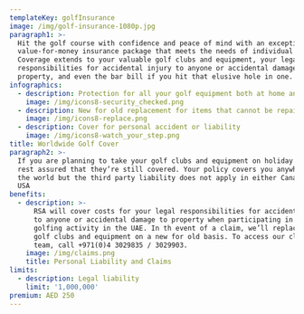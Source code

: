 ```yaml
---
templateKey: golfInsurance
image: /img/golf-insurance-1080p.jpg
paragraph1: >-
  Hit the golf course with confidence and peace of mind with an exceptional
  value-for-money insurance package that meets the needs of individual golfers.
  Coverage extends to your valuable golf clubs and equipment, your legal
  responsibilities for accidental injury to anyone or accidental damage to
  property, and even the bar bill if you hit that elusive hole in one.
infographics:
  - description: Protection for all your golf equipment both at home and on the course
    image: /img/icons8-security_checked.png
  - description: New for old replacement for items that cannot be repaired
    image: /img/icons8-replace.png
  - description: Cover for personal accident or liability
    image: /img/icons8-watch_your_step.png
title: Worldwide Golf Cover
paragraph2: >-
  If you are planning to take your golf clubs and equipment on holiday with you,
  rest assured that they’re still covered. Your policy covers you anywhere in
  the world but the third party liability does not apply in either Canada or the
  USA
benefits:
  - description: >-
      RSA will cover costs for your legal responsibilities for accidental injury
      to anyone or accidental damage to property when participating in any
      golfing activity in the UAE. In th event of a claim, we’ll replace your
      golf clubs and equipment on a new for old basis. To access our claims
      team, call +971(0)4 3029835 / 3029903.
    image: /img/claims.png
    title: Personal Liability and Claims
limits:
  - description: Legal liability
    limit: '1,000,000'
premium: AED 250
---
```


